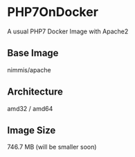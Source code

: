 # PHP7OnDocker

A usual PHP7 Docker Image with Apache2

## Base Image
nimmis/apache <Latest>

## Architecture
amd32 / amd64

## Image Size
746.7 MB (will be smaller soon)
